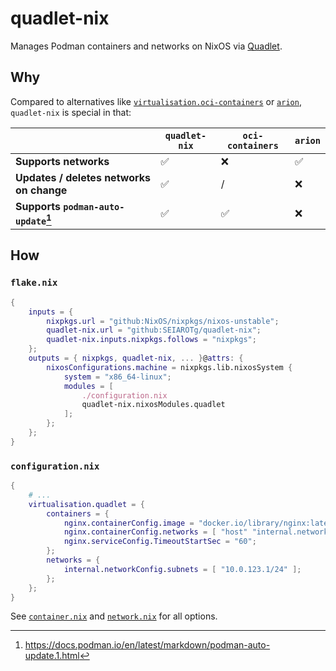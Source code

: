 # quadlet-nix

Manages Podman containers and networks on NixOS via [Quadlet](https://docs.podman.io/en/latest/markdown/podman-systemd.unit.5.html).

## Why

Compared to alternatives like [`virtualisation.oci-containers`](https://github.com/NixOS/nixpkgs/blob/master/nixos/modules/virtualisation/oci-containers.nix) or [`arion`](https://github.com/hercules-ci/arion), `quadlet-nix` is special in that:

|                                                          | `quadlet-nix` | `oci-containers` | `arion` |
| -------------------------------------------------------- | ------------- | ---------------- | ------- |
| **Supports networks**                                    | ✅             | ❌                | ✅       |
| **Updates / deletes networks on change** | ✅             | /                | ❌       |
| **Supports `podman-auto-update`[^1]**    | ✅             | ✅                | ❌       |

[^1]: https://docs.podman.io/en/latest/markdown/podman-auto-update.1.html

## How

### `flake.nix`

```nix
{
    inputs = {
        nixpkgs.url = "github:NixOS/nixpkgs/nixos-unstable";
        quadlet-nix.url = "github:SEIAROTg/quadlet-nix";
        quadlet-nix.inputs.nixpkgs.follows = "nixpkgs";
    };
    outputs = { nixpkgs, quadlet-nix, ... }@attrs: {
        nixosConfigurations.machine = nixpkgs.lib.nixosSystem {
            system = "x86_64-linux";
            modules = [
                ./configuration.nix
                quadlet-nix.nixosModules.quadlet
            ];
        };
    };
}
```

### `configuration.nix`

```nix
{
    # ...
    virtualisation.quadlet = {
        containers = {
            nginx.containerConfig.image = "docker.io/library/nginx:latest";
            nginx.containerConfig.networks = [ "host" "internal.network" ];
            nginx.serviceConfig.TimeoutStartSec = "60";
        };
        networks = {
            internal.networkConfig.subnets = [ "10.0.123.1/24" ];
        };
    };
}
```

See [`container.nix`](./container.nix) and [`network.nix`](./network.nix) for all options.
